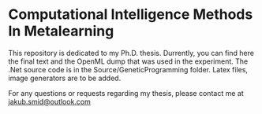 # Computational Intelligence Methods In Metalearning

This repository is dedicated to my Ph.D. thesis.
Durrently, you can find here the final text and the OpenML dump that was used in the experiment.
The .Net source code is in the Source/GeneticProgramming folder.
Latex files, image generators are to be added.  

For any questions or requests regarding my thesis, please contact me at [jakub.smid@outlook.com](jakub.smid@outlook.com)

